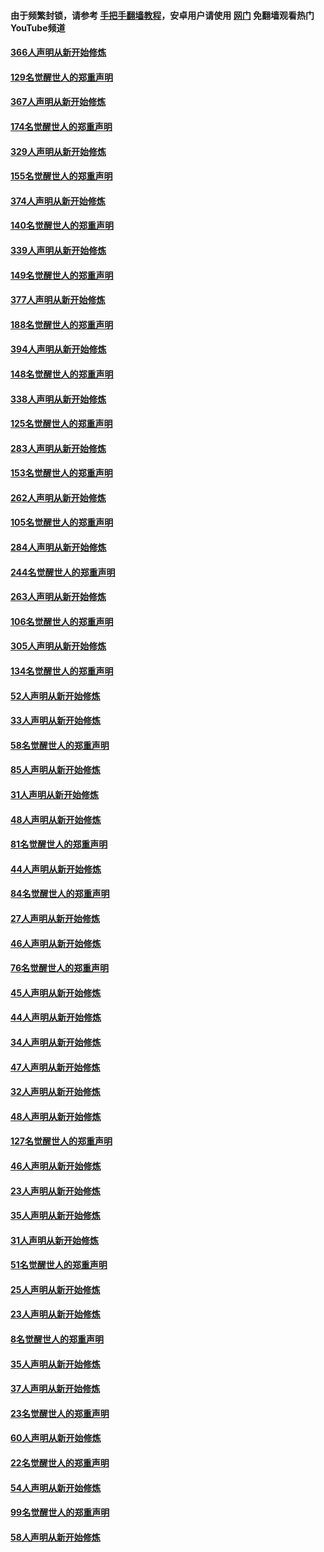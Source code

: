 #### 由于频繁封锁，请参考 [手把手翻墙教程](https://github.com/gfw-breaker/guides/wiki/)，安卓用户请使用 [网门](https://github.com/gfw-breaker/nogfw/blob/master/dl.md?t=06111400) 免翻墙观看热门YouTube频道 

#### [366人声明从新开始修炼](../pages/91/426737.md?t=06111400) 

#### [129名觉醒世人的郑重声明](../pages/91/426736.md?t=06111400) 

#### [367人声明从新开始修炼](../pages/91/426421.md?t=06111400) 

#### [174名觉醒世人的郑重声明](../pages/91/426420.md?t=06111400) 

#### [329人声明从新开始修炼](../pages/91/426139.md?t=06111400) 

#### [155名觉醒世人的郑重声明](../pages/91/426138.md?t=06111400) 

#### [374人声明从新开始修炼](../pages/91/425811.md?t=06111400) 

#### [140名觉醒世人的郑重声明](../pages/91/425810.md?t=06111400) 

#### [339人声明从新开始修炼](../pages/91/425690.md?t=06111400) 

#### [149名觉醒世人的郑重声明](../pages/91/425689.md?t=06111400) 

#### [377人声明从新开始修炼](../pages/91/424867.md?t=06111400) 

#### [188名觉醒世人的郑重声明](../pages/91/424866.md?t=06111400) 

#### [394人声明从新开始修炼](../pages/91/423914.md?t=06111400) 

#### [148名觉醒世人的郑重声明](../pages/91/423913.md?t=06111400) 

#### [338人声明从新开始修炼](../pages/91/423540.md?t=06111400) 

#### [125名觉醒世人的郑重声明](../pages/91/423539.md?t=06111400) 

#### [283人声明从新开始修炼](../pages/91/423296.md?t=06111400) 

#### [153名觉醒世人的郑重声明](../pages/91/423295.md?t=06111400) 

#### [262人声明从新开始修炼](../pages/91/423004.md?t=06111400) 

#### [105名觉醒世人的郑重声明](../pages/91/423003.md?t=06111400) 

#### [284人声明从新开始修炼](../pages/91/422707.md?t=06111400) 

#### [244名觉醒世人的郑重声明](../pages/91/422706.md?t=06111400) 

#### [263人声明从新开始修炼](../pages/91/422553.md?t=06111400) 

#### [106名觉醒世人的郑重声明](../pages/91/422552.md?t=06111400) 

#### [305人声明从新开始修炼](../pages/91/422153.md?t=06111400) 

#### [134名觉醒世人的郑重声明](../pages/91/422152.md?t=06111400) 

#### [52人声明从新开始修炼](../pages/91/421846.md?t=06111400) 

#### [33人声明从新开始修炼](../pages/91/421804.md?t=06111400) 

#### [58名觉醒世人的郑重声明](../pages/91/421845.md?t=06111400) 

#### [85人声明从新开始修炼](../pages/91/421769.md?t=06111400) 

#### [31人声明从新开始修炼](../pages/91/421763.md?t=06111400) 

#### [48人声明从新开始修炼](../pages/91/421605.md?t=06111400) 

#### [81名觉醒世人的郑重声明](../pages/91/421656.md?t=06111400) 

#### [44人声明从新开始修炼](../pages/91/421544.md?t=06111400) 

#### [84名觉醒世人的郑重声明](../pages/91/421543.md?t=06111400) 

#### [27人声明从新开始修炼](../pages/91/421465.md?t=06111400) 

#### [46人声明从新开始修炼](../pages/91/421454.md?t=06111400) 

#### [76名觉醒世人的郑重声明](../pages/91/421453.md?t=06111400) 

#### [45人声明从新开始修炼](../pages/91/421452.md?t=06111400) 

#### [44人声明从新开始修炼](../pages/91/421422.md?t=06111400) 

#### [34人声明从新开始修炼](../pages/91/421322.md?t=06111400) 

#### [47人声明从新开始修炼](../pages/91/421264.md?t=06111400) 

#### [32人声明从新开始修炼](../pages/91/421225.md?t=06111400) 

#### [48人声明从新开始修炼](../pages/91/421202.md?t=06111400) 

#### [127名觉醒世人的郑重声明](../pages/91/421224.md?t=06111400) 

#### [46人声明从新开始修炼](../pages/91/421203.md?t=06111400) 

#### [23人声明从新开始修炼](../pages/91/421138.md?t=06111400) 

#### [35人声明从新开始修炼](../pages/91/421122.md?t=06111400) 

#### [31人声明从新开始修炼](../pages/91/421081.md?t=06111400) 

#### [51名觉醒世人的郑重声明](../pages/91/421080.md?t=06111400) 

#### [25人声明从新开始修炼](../pages/91/421020.md?t=06111400) 

#### [23人声明从新开始修炼](../pages/91/420884.md?t=06111400) 

#### [8名觉醒世人的郑重声明](../pages/91/420883.md?t=06111400) 

#### [35人声明从新开始修炼](../pages/91/420809.md?t=06111400) 

#### [37人声明从新开始修炼](../pages/91/420766.md?t=06111400) 

#### [23名觉醒世人的郑重声明](../pages/91/420765.md?t=06111400) 

#### [60人声明从新开始修炼](../pages/91/420727.md?t=06111400) 

#### [22名觉醒世人的郑重声明](../pages/91/420726.md?t=06111400) 

#### [54人声明从新开始修炼](../pages/91/420529.md?t=06111400) 

#### [99名觉醒世人的郑重声明](../pages/91/420528.md?t=06111400) 

#### [58人声明从新开始修炼](../pages/91/420198.md?t=06111400) 

